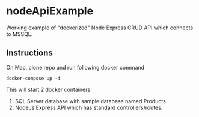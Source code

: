 # nodeApiExample
Working example of "dockerized" Node Express CRUD API which connects to MSSQL. 

## Instructions
On Mac, clone repo and run following docker command
```
docker-compose up -d
```

This will start 2 docker containers
1. SQL Server database with sample database named Products. 
2. NodeJs Express API which has standard controllers/routes. 



